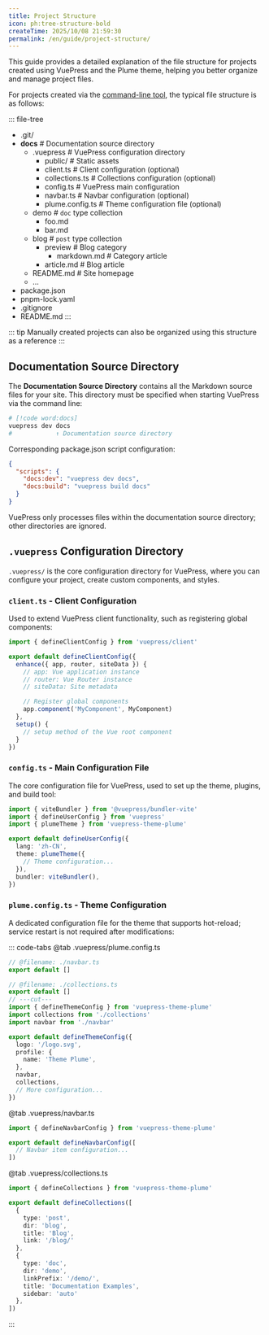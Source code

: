 ```yaml
---
title: Project Structure
icon: ph:tree-structure-bold
createTime: 2025/10/08 21:59:30
permalink: /en/guide/project-structure/
---
```


This guide provides a detailed explanation of the file structure for projects
created using VuePress and the Plume theme, helping you better organize and manage project files.

For projects created via the [command-line tool](./usage.md#command-line-installation), the typical file structure is as follows:

::: file-tree

- .git/
- **docs** \# Documentation source directory
  - .vuepress  \# VuePress configuration directory
    - public/ \# Static assets
    - client.ts \# Client configuration (optional)
    - collections.ts \# Collections configuration (optional)
    - config.ts \# VuePress main configuration
    - navbar.ts \# Navbar configuration (optional)
    - plume.config.ts \# Theme configuration file (optional)
  - demo \# `doc` type collection
    - foo.md
    - bar.md
  - blog \# `post` type collection
    - preview \# Blog category
      - markdown.md \# Category article
    - article.md \# Blog article
  - README.md \# Site homepage
  - …
- package.json
- pnpm-lock.yaml
- .gitignore
- README.md
:::

::: tip Manually created projects can also be organized using this structure as a reference
:::

## Documentation Source Directory

The **Documentation Source Directory** contains all the Markdown source files for your site.
This directory must be specified when starting VuePress via the command line:

```sh
# [!code word:docs]
vuepress dev docs
#            ↑ Documentation source directory
```

Corresponding package.json script configuration:

```json title="package.json"
{
  "scripts": {
    "docs:dev": "vuepress dev docs",
    "docs:build": "vuepress build docs"
  }
}
```

VuePress only processes files within the documentation source directory; other directories are ignored.

## `.vuepress` Configuration Directory

`.vuepress/` is the core configuration directory for VuePress, where you can configure your project, create custom components, and styles.

### `client.ts` - Client Configuration

Used to extend VuePress client functionality, such as registering global components:

```ts title=".vuepress/client.ts"
import { defineClientConfig } from 'vuepress/client'

export default defineClientConfig({
  enhance({ app, router, siteData }) {
    // app: Vue application instance
    // router: Vue Router instance
    // siteData: Site metadata

    // Register global components
    app.component('MyComponent', MyComponent)
  },
  setup() {
    // setup method of the Vue root component
  }
})
```

### `config.ts` - Main Configuration File

The core configuration file for VuePress, used to set up the theme, plugins, and build tool:

```ts title=".vuepress/config.ts" twoslash
import { viteBundler } from '@vuepress/bundler-vite'
import { defineUserConfig } from 'vuepress'
import { plumeTheme } from 'vuepress-theme-plume'

export default defineUserConfig({
  lang: 'zh-CN',
  theme: plumeTheme({
    // Theme configuration...
  }),
  bundler: viteBundler(),
})
```

### `plume.config.ts` - Theme Configuration

A dedicated configuration file for the theme that supports hot-reload; service restart is not required after modifications:

::: code-tabs
@tab .vuepress/plume.config.ts

```ts twoslash
// @filename: ./navbar.ts
export default []

// @filename: ./collections.ts
export default []
// ---cut---
import { defineThemeConfig } from 'vuepress-theme-plume'
import collections from './collections'
import navbar from './navbar'

export default defineThemeConfig({
  logo: '/logo.svg',
  profile: {
    name: 'Theme Plume',
  },
  navbar,
  collections,
  // More configuration...
})
```

@tab .vuepress/navbar.ts

```ts twoslash
import { defineNavbarConfig } from 'vuepress-theme-plume'

export default defineNavbarConfig([
  // Navbar item configuration...
])
```

@tab .vuepress/collections.ts

```ts twoslash
import { defineCollections } from 'vuepress-theme-plume'

export default defineCollections([
  {
    type: 'post',
    dir: 'blog',
    title: 'Blog',
    link: '/blog/'
  },
  {
    type: 'doc',
    dir: 'demo',
    linkPrefix: '/demo/',
    title: 'Documentation Examples',
    sidebar: 'auto'
  },
])
```

:::
